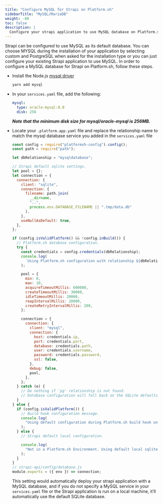 ```yaml
---
title: "Configure MySQL for Strapi on Platform.sh"
sidebarTitle: "MySQL/MariaDB"
weight: -80
toc: false
description: |
  Configure your strapi application to use MySQL database on Platform.sh.
---
```


Strapi can be configured to use MySQL as its default database. You can choose MYSQL during the installation of your application by selecting custom and PostgreSQL when asked for the installation type or you can just configure your existing Strapi application to use MySQL. In order to configure a MySQL database for Strapi on Platform.sh, follow these steps.

- Install the Node.js [mysql driver](https://yarnpkg.com/package/mysql)

  ```bash
  yarn add mysql
  ```

- In your `services.yaml` file, add the following:

  ```yaml
  mysql:
    type: oracle-mysql:8.0
    disk: 256
  ```

  **_Note that the minimum disk size for mysql/oracle-mysql is 256MB._**

- Locate your `.platform.app.yaml` file and replace the relationship name to match the mysql database service you added in the `services.yaml` file

  ```js
  const config = require("platformsh-config").config();
  const path = require("path");

  let dbRelationship = "mysqldatabase";

  // Strapi default sqlite settings.
  let pool = {};
  let connection = {
    connection: {
      client: "sqlite",
      connection: {
        filename: path.join(
          __dirname,
          "..",
          process.env.DATABASE_FILENAME || ".tmp/data.db"
        ),
      },
      useNullAsDefault: true,
    },
  };

  if (config.isValidPlatform() && !config.inBuild()) {
    // Platform.sh database configuration.
    try {
      const credentials = config.credentials(dbRelationship);
      console.log(
        `Using Platform.sh configuration with relationship ${dbRelationship}.`
      );

      pool = {
        min: 0,
        max: 10,
        acquireTimeoutMillis: 600000,
        createTimeoutMillis: 30000,
        idleTimeoutMillis: 20000,
        reapIntervalMillis: 20000,
        createRetryIntervalMillis: 200,
      };

      connection = {
        connection: {
          client: "mysql",
          connection: {
            host: credentials.ip,
            port: credentials.port,
            database: credentials.path,
            user: credentials.username,
            password: credentials.password,
            ssl: false,
          },
          debug: false,
          pool,
        },
      };
    } catch (e) {
      // Do nothing if 'pg' relationship is not found.
      // Database configuration will fall back on the SQLite defaults.
    }
  } else {
    if (config.isValidPlatform()) {
      // Build hook configuration message.
      console.log(
        "Using default configuration during Platform.sh build hook until relationships are available."
      );
    } else {
      // Strapi default local configuration.

      console.log(
        "Not in a Platform.sh Environment. Using default local sqlite configuration."
      );
    }
  }
  // strapi-api/config/database.js
  module.exports = ({ env }) => connection;
  ```

  This setting would automatically deploy your strapi application with a MySQL database, and if you do not specify a MySQL service in your `services.yaml` file or the Strapi application is run on a local machine, it’ll automatically use the default SQLite database.
